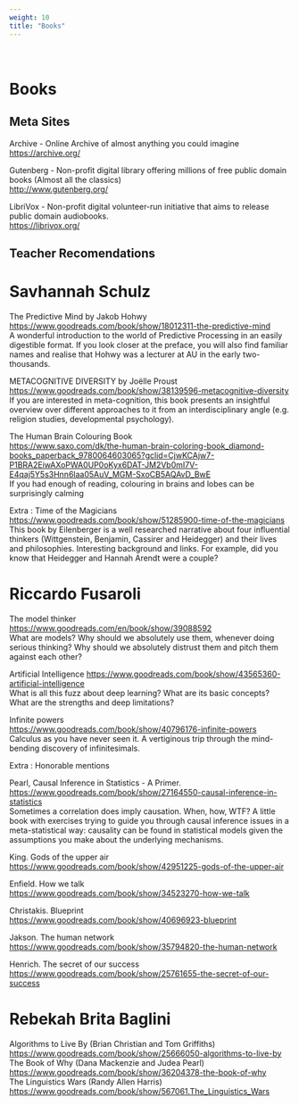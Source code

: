```yaml
---
weight: 10
title: "Books"
---
```

# <br> Books

## Meta Sites

Archive - Online Archive of almost anything you could imagine<br>
https://archive.org/


Gutenberg - Non-profit digital library offering millions of free public domain books (Almost all the classics)  <br>
http://www.gutenberg.org/


LibriVox - Non-profit digital volunteer-run initiative that aims to release public domain audiobooks. <br>
https://librivox.org/


## Teacher Recomendations

# Savhannah Schulz

The Predictive Mind by Jakob Hohwy <br>
https://www.goodreads.com/book/show/18012311-the-predictive-mind <br>
A wonderful introduction to the world of Predictive Processing in an easily digestible format. If you look closer at the preface, you will also find familiar names and realise that Hohwy was a lecturer at AU in the early two-thousands. 

METACOGNITIVE DIVERSITY by Joëlle Proust  <br>
https://www.goodreads.com/book/show/38139596-metacognitive-diversity <br>
If you are interested in meta-cognition, this book presents an insightful overview over different approaches to it from an interdisciplinary angle (e.g. religion studies, developmental psychology). 

The Human Brain Colouring Book  <br>
https://www.saxo.com/dk/the-human-brain-coloring-book_diamond-books_paperback_9780064603065?gclid=CjwKCAjw7-P1BRA2EiwAXoPWA0UP0oKyx6DAT-JM2Vb0mI7V-E4qaj5Y5s3Hnn6laa05AuV_MGM-SxoCB5AQAvD_BwE <br>
If you had enough of reading, colouring in brains and lobes can be surprisingly calming

Extra : Time of the Magicians <br>
https://www.goodreads.com/book/show/51285900-time-of-the-magicians <br>
This book by Eilenberger is a well researched narrative about four influential thinkers (Wittgenstein, Benjamin, Cassirer and Heidegger) and their lives and philosophies. Interesting background and links. For example, did you know that Heidegger and Hannah Arendt were a couple? 

# Riccardo Fusaroli
The model thinker<br>
https://www.goodreads.com/en/book/show/39088592 <br>
What are models? Why should we absolutely use them, whenever doing serious thinking? Why should we absolutely distrust them and pitch them against each other?

Artificial Intelligence
https://www.goodreads.com/book/show/43565360-artificial-intelligence <br>
What is all this fuzz about deep learning? What are its basic concepts? What are the strengths and deep limitations? 

Infinite powers <br>
https://www.goodreads.com/book/show/40796176-infinite-powers <br>
Calculus as you have never seen it. A vertiginous trip through the mind-bending discovery of infinitesimals. <br>

Extra : Honorable mentions <br>

Pearl, Causal Inference in Statistics - A Primer. <br>
https://www.goodreads.com/book/show/27164550-causal-inference-in-statistics <br>
Sometimes a correlation does imply causation. When, how, WTF? A little book with exercises trying to guide you through causal inference issues in a meta-statistical way: causality can be found in statistical models given the assumptions you make about the underlying mechanisms.

King. Gods of the upper air <br>
https://www.goodreads.com/book/show/42951225-gods-of-the-upper-air <br>

Enfield. How we talk <br>
https://www.goodreads.com/book/show/34523270-how-we-talk <br>

Christakis. Blueprint <br>
https://www.goodreads.com/book/show/40696923-blueprint <br>

Jakson. The human network <br>
https://www.goodreads.com/book/show/35794820-the-human-network <br>

Henrich. The secret of our success <br>
https://www.goodreads.com/book/show/25761655-the-secret-of-our-success <br>


# Rebekah Brita Baglini
Algorithms to Live By (Brian Christian and Tom Griffiths) <br>
https://www.goodreads.com/book/show/25666050-algorithms-to-live-by<br>
The Book of Why (Dana Mackenzie and Judea Pearl) <br>
https://www.goodreads.com/book/show/36204378-the-book-of-why <br>
The Linguistics Wars (Randy Allen Harris) <br>
https://www.goodreads.com/book/show/567061.The_Linguistics_Wars <br>